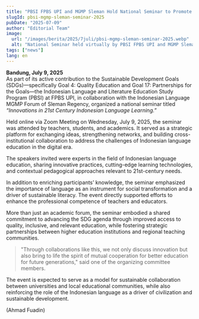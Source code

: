 ```yaml
---
title: "PBSI FPBS UPI and MGMP Sleman Hold National Seminar to Promote Language Learning Innovation in the SDGs Framework"
slugId: pbsi-mgmp-sleman-seminar-2025
pubDate: "2025-07-09"
author: "Editorial Team"
image:
  url: "/images/berita/2025/7juli/pbsi-mgmp-sleman-seminar-2025.webp"
  alt: "National Seminar held virtually by PBSI FPBS UPI and MGMP Sleman"
tags: ["news"]
lang: en
---
```


**Bandung, July 9, 2025**  
As part of its active contribution to the Sustainable Development Goals (SDGs)—specifically Goal 4: Quality Education and Goal 17: Partnerships for the Goals—the Indonesian Language and Literature Education Study Program (PBSI) at FPBS UPI, in collaboration with the Indonesian Language MGMP Forum of Sleman Regency, organized a national seminar titled *“Innovations in 21st Century Indonesian Language Learning.”*

Held online via Zoom Meeting on Wednesday, July 9, 2025, the seminar was attended by teachers, students, and academics. It served as a strategic platform for exchanging ideas, strengthening networks, and building cross-institutional collaboration to address the challenges of Indonesian language education in the digital era.

The speakers invited were experts in the field of Indonesian language education, sharing innovative practices, cutting-edge learning technologies, and contextual pedagogical approaches relevant to 21st-century needs.

In addition to enriching participants’ knowledge, the seminar emphasized the importance of language as an instrument for social transformation and a driver of sustainable literacy. The event directly supported efforts to enhance the professional competence of teachers and educators.

More than just an academic forum, the seminar embodied a shared commitment to advancing the SDG agenda through improved access to quality, inclusive, and relevant education, while fostering strategic partnerships between higher education institutions and regional teaching communities.

> "Through collaborations like this, we not only discuss innovation but also bring to life the spirit of mutual cooperation for better education for future generations," said one of the organizing committee members.

The event is expected to serve as a model for sustainable collaboration between universities and local educational communities, while also reinforcing the role of the Indonesian language as a driver of civilization and sustainable development.

(Ahmad Fuadin)